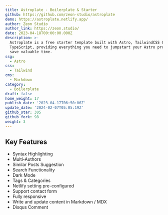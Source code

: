 ```yaml
---
title: Astroplate - Boilerplate & Starter
github: https://github.com/zeon-studio/astroplate
demo: https://astroplate.netlify.app/
author: Zeon Studio
author_link: https://zeon.studio/
date: 2023-04-18T00:00:00.000Z
description: >-
  Astroplate is a free starter template built with Astro, TailwindCSS &
  TypeScript, providing everything you need to jumpstart your Astro project and
  save valuable time.
ssg:
  - Astro
css:
  - Tailwind
cms:
  - Markdown
category:
  - Boilerplate
draft: false
home_weight: 17
publish_date: '2023-04-17T06:50:06Z'
update_date: '2024-02-07T05:05:19Z'
github_star: 305
github_fork: 98
weight: 3
---
```


## Key Features

- Syntax Highlighting
- Multi-Authors
- Similar Posts Suggestion
- Search Functionality
- Dark Mode
- Tags & Categories
- Netlify setting pre-configured
- Support contact form
- Fully responsive
- Write and update content in Markdown / MDX
- Disqus Comment
